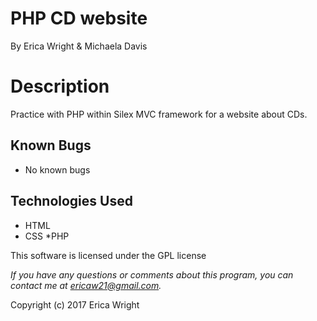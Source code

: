# **PHP CD website**
By Erica Wright & Michaela Davis

# Description
Practice with PHP within Silex MVC framework for a website about CDs.

## Known Bugs
* No known bugs

## Technologies Used
* HTML
* CSS
*PHP

This software is licensed under the GPL license

_If you have any questions or comments about this program, you can contact me at [ericaw21@gmail.com](mailto:ericaw21@gmail.com)._

Copyright (c) 2017 Erica Wright
